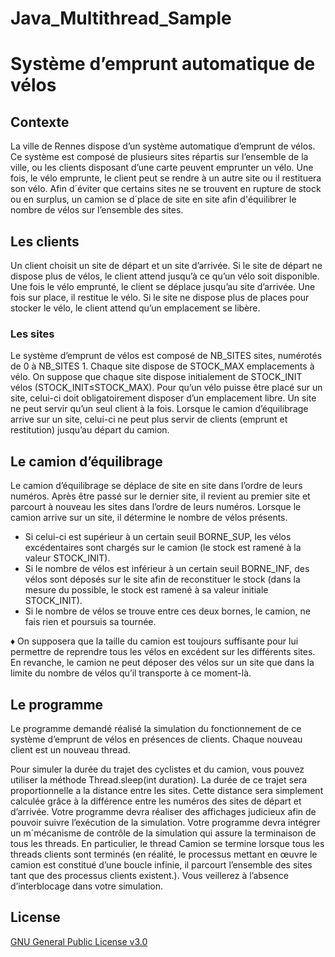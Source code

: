 # Java_Multithread_Sample

# Système d’emprunt automatique de vélos

## **Contexte**

La ville de Rennes dispose d’un système automatique d’emprunt de vélos. Ce système est composé de plusieurs sites répartis sur l’ensemble de la ville, ou les clients disposant d’une carte peuvent emprunter un vélo. Une fois, le vélo emprunte, le client peut se rendre à un autre site ou il restituera son vélo.
Afin d´éviter que certains sites ne se trouvent en rupture de stock ou en surplus, un camion se d´place de site en site afin d'équilibrer le nombre de vélos sur l’ensemble des sites.

## **Les clients**

Un client choisit un site de départ et un site d’arrivée. Si le site de départ ne dispose plus de vélos, le client attend jusqu’à ce qu’un vélo soit disponible. Une fois le vélo emprunté, le client se déplace jusqu’au site d’arrivée. Une fois sur place, il restitue le vélo. Si le site ne dispose plus de places pour stocker le vélo, le client attend qu’un emplacement se libère.

### **Les sites**
Le système d’emprunt de vélos est composé de NB_SITES sites, numérotés de 0 à NB_SITES 1. Chaque site dispose de STOCK_MAX emplacements à vélo. On suppose que chaque site dispose initialement de STOCK_INIT vélos (STOCK_INIT≤STOCK_MAX). Pour qu’un vélo puisse être placé sur un site, celui-ci doit obligatoirement disposer d’un emplacement libre.
Un site ne peut servir qu’un seul client à la fois. Lorsque le camion d’équilibrage arrive sur un site, celui-ci ne peut plus servir de clients (emprunt et restitution) jusqu’au départ du camion.

## **Le camion d’équilibrage**

Le camion d’équilibrage se déplace de site en site dans l’ordre de leurs numéros. Après être passé sur le dernier site, il revient au premier site et parcourt à nouveau les sites dans l’ordre de leurs numéros.
Lorsque le camion arrive sur un site, il détermine le nombre de vélos présents. 

- Si celui-ci est supérieur à un certain seuil BORNE_SUP, les vélos excédentaires sont chargés sur le camion (le stock est ramené à la valeur STOCK_INIT). 
- Si le nombre de vélos est inférieur à un certain seuil BORNE_INF, des vélos sont déposés sur le site afin de reconstituer le stock (dans la mesure du possible, le stock est ramené à sa valeur initiale STOCK_INIT).
- Si le nombre de vélos se trouve entre ces deux bornes, le camion, ne fais rien et poursuis sa tournée.

♦ On supposera que la taille du camion est toujours suffisante pour lui permettre de reprendre tous les vélos en excédent sur les différents sites. En revanche, le camion ne peut déposer des vélos sur un site que dans la limite du nombre de vélos qu’il transporte à ce moment-là.

## Le programme

Le programme demandé réalisé la simulation du fonctionnement de ce système d’emprunt de vélos en présences de clients. Chaque nouveau client est un nouveau thread.

Pour simuler la durée du trajet des cyclistes et du camion, vous pouvez utiliser la méthode Thread.sleep(int duration). La durée de ce trajet sera proportionnelle a la distance entre les sites. Cette distance sera simplement calculée grâce à la différence entre les numéros des sites de départ et d’arrivée. Votre programme devra réaliser des affichages judicieux afin de pouvoir suivre l’exécution de la simulation.
Votre programme devra intégrer un m´mécanisme de contrôle de la simulation qui assure la terminaison de tous les threads. En particulier, le thread Camion se termine lorsque tous les threads clients sont terminés (en réalité, le processus mettant en œuvre le camion est constitué d’une boucle infinie, il parcourt l’ensemble des sites tant que des processus clients existent.). Vous veillerez à l’absence d’interblocage dans votre simulation.

## License

[ GNU General Public License v3.0](https://choosealicense.com/licenses/gpl-3.0/)

